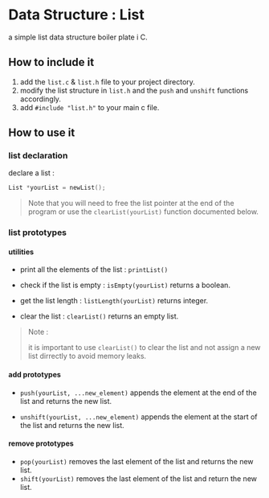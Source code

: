 # Data Structure : List

a simple list data structure boiler plate i C.

## How to include it

1. add the `list.c` & `list.h` file to your project directory.
1. modify the list structure in `list.h` and the `push` and `unshift` functions accordingly.
1. add `#include "list.h"` to your main c file.

## How to use it

### list declaration
declare a list :
```C
List *yourList = newList();
```
>Note that you will need to free the list pointer at the end of the program or use the `clearList(yourList)` function documented below.

### list prototypes

#### utilities
* print all the elements of the list : `printList()`

* check if the list is empty : `isEmpty(yourList)` returns a boolean. 

* get the list length : `listLength(yourList)` returns integer.

* clear the list : `clearList()` returns an empty list.
> Note :
> 
> it is important to use `clearList()` to clear the list and not assign a new list dirrectly to avoid memory leaks.

#### add prototypes
* `push(yourList, ...new_element)` appends the element at the end of the list and returns the new list.

* `unshift(yourList, ...new_element)` appends the element at the start of the list and returns the new list.

#### remove prototypes
* `pop(yourList)` removes the last element of the list and returns the new list.
* `shift(yourList)` removes the last element of the list and return the new list.